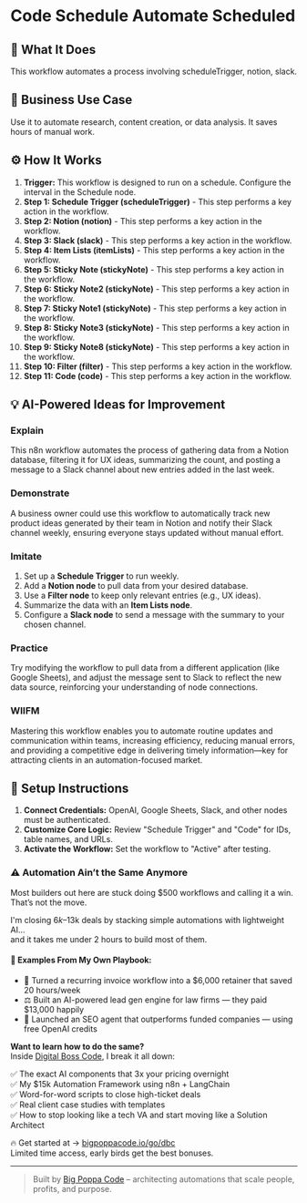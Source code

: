 # Code Schedule Automate Scheduled

## 🚀 What It Does
This workflow automates a process involving scheduleTrigger, notion, slack.

## 💼 Business Use Case
Use it to automate research, content creation, or data analysis. It saves hours of manual work.

## ⚙️ How It Works
1.  **Trigger:** This workflow is designed to run on a schedule. Configure the interval in the Schedule node.
2. **Step 1: Schedule Trigger (scheduleTrigger)** - This step performs a key action in the workflow.
3. **Step 2: Notion (notion)** - This step performs a key action in the workflow.
4. **Step 3: Slack (slack)** - This step performs a key action in the workflow.
5. **Step 4: Item Lists (itemLists)** - This step performs a key action in the workflow.
6. **Step 5: Sticky Note (stickyNote)** - This step performs a key action in the workflow.
7. **Step 6: Sticky Note2 (stickyNote)** - This step performs a key action in the workflow.
8. **Step 7: Sticky Note1 (stickyNote)** - This step performs a key action in the workflow.
9. **Step 8: Sticky Note3 (stickyNote)** - This step performs a key action in the workflow.
10. **Step 9: Sticky Note8 (stickyNote)** - This step performs a key action in the workflow.
11. **Step 10: Filter (filter)** - This step performs a key action in the workflow.
12. **Step 11: Code (code)** - This step performs a key action in the workflow.

## 💡 AI-Powered Ideas for Improvement
### Explain
This n8n workflow automates the process of gathering data from a Notion database, filtering it for UX ideas, summarizing the count, and posting a message to a Slack channel about new entries added in the last week.

### Demonstrate
A business owner could use this workflow to automatically track new product ideas generated by their team in Notion and notify their Slack channel weekly, ensuring everyone stays updated without manual effort.

### Imitate
1. Set up a **Schedule Trigger** to run weekly.
2. Add a **Notion node** to pull data from your desired database.
3. Use a **Filter node** to keep only relevant entries (e.g., UX ideas).
4. Summarize the data with an **Item Lists node**.
5. Configure a **Slack node** to send a message with the summary to your chosen channel.

### Practice
Try modifying the workflow to pull data from a different application (like Google Sheets), and adjust the message sent to Slack to reflect the new data source, reinforcing your understanding of node connections.

### WIIFM
Mastering this workflow enables you to automate routine updates and communication within teams, increasing efficiency, reducing manual errors, and providing a competitive edge in delivering timely information—key for attracting clients in an automation-focused market.

## 🔧 Setup Instructions
1. **Connect Credentials:** OpenAI, Google Sheets, Slack, and other nodes must be authenticated.
2. **Customize Core Logic:** Review "Schedule Trigger" and "Code" for IDs, table names, and URLs.
3. **Activate the Workflow:** Set the workflow to "Active" after testing.

### ⚠️ Automation Ain’t the Same Anymore

Most builders out here are stuck doing $500 workflows and calling it a win.  
That’s not the move.  

I'm closing $6k–$13k deals by stacking simple automations with lightweight AI...  
and it takes me under 2 hours to build most of them.

#### 🧠 Examples From My Own Playbook:
- 🔁 Turned a recurring invoice workflow into a $6,000 retainer that saved 20 hours/week  
- ⚖️ Built an AI-powered lead gen engine for law firms — they paid $13,000 happily  
- 🚀 Launched an SEO agent that outperforms funded companies — using free OpenAI credits  

**Want to learn how to do the same?**  
Inside [Digital Boss Code](https://bigpoppacode.io/go/dbc), I break it all down:

✅ The exact AI components that 3x your pricing overnight  
✅ My $15k Automation Framework using n8n + LangChain  
✅ Word-for-word scripts to close high-ticket deals  
✅ Real client case studies with templates  
✅ How to stop looking like a tech VA and start moving like a Solution Architect  

🔥 Get started at → [bigpoppacode.io/go/dbc](https://bigpoppacode.io/go/dbc)  
Limited time access, early birds get the best bonuses.

---
> Built by [Big Poppa Code](https://bigpoppacode.io) – architecting automations that scale people, profits, and purpose.
